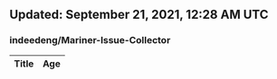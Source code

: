 ## Updated: September 21, 2021, 12:28 AM UTC


### indeedeng/Mariner-Issue-Collector
|**Title**|**Age**|
|:----|:----|